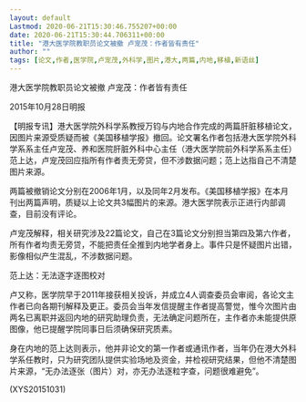 ```yaml
---
layout: default
Lastmod: 2020-06-21T15:30:46.755207+00:00
date: 2020-06-21T15:30:44.706311+00:00
title: "港大医学院教职员论文被撤 卢宠茂：作者皆有责任"
author: ""
tags: [论文,作者,医学院,卢宠茂,外科学,图片,港大,两篇,内地,移植,新语丝]
---
```


港大医学院教职员论文被撤 卢宠茂：作者皆有责任

2015年10月28日明报

【明报专讯】港大医学院外科学系教授万钧与内地合作完成的两篇肝脏移植论文，因图片来源受质疑而被《美国移植学报》撤回。论文署名作者包括港大医学院外科学系系主任卢宠茂、养和医院肝脏外科中心主任（港大医学院前外科学系系主任）范上达，卢宠茂回应指所有作者责无旁贷，但不涉数据问题；范上达指自己不清楚图片来源。

两篇被撤销论文分别在2006年1月，以及同年2月发布。《美国移植学报》在本月刊出两篇声明，质疑以上论文共3幅图片的来源。港大医学院表示正进行内部调查，目前没有评论。

卢宠茂解释，相关研究涉及22篇论文，自己在3篇论文分别担当第四及第六作者，所有作者均责无旁贷，不能把责任全推到内地学者身上。事件只是怀疑图片出错，影像相似产生混乱，不涉数据问题。

范上达：无法逐字逐图校对

卢又称，医学院早于2011年接获相关投诉，并成立4人调查委员会审阅，各论文主作者已向各期刊解释及更正。委员会当年发信提醒主作者提高警觉，惟今次图片由两名已离职并返回内地的研究助理负责，无法确定问题所在，主作者亦未能提供原图像，他已提醒学院同事日后须确保研究质素。

身在内地的范上达则表示，他并非论文的第一作者或通讯作者，当年仍在港大外科学系任教时，只为研究团队提供实验场地及资金，并检视研究结果，但他不清楚图片来源，“无办法逐张（图片）对，亦无办法逐粒字查，问题很难避免”。

(XYS20151031)

